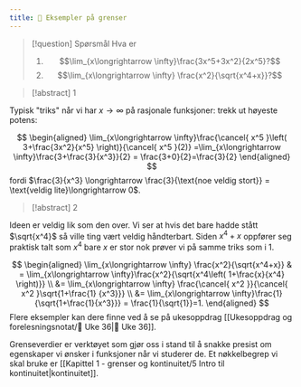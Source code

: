 ```yaml
---
title: 📄 Eksempler på grenser
---
```


> [!question] Spørsmål
> Hva er 
> 1. $$\lim_{x\longrightarrow  \infty}\frac{3x^5+3x^2}{2x^5}?$$
> 2. $$\lim_{x\longrightarrow   \infty} \frac{x^2}{\sqrt{x^4+x}}?$$

> [!abstract] 1

Typisk "triks" når vi har $x\longrightarrow \infty$ på rasjonale funksjoner: trekk ut høyeste potens:

$$
\begin{aligned} 
  \lim_{x\longrightarrow  \infty}\frac{\cancel{ x^5 }\left( 3+\frac{3x^2}{x^5} \right)}{\cancel{ x^5 }(2)} =\lim_{x\longrightarrow  \infty}\frac{3+\frac{3}{x^3}}{2} = \frac{3+0}{2}=\frac{3}{2}
\end{aligned} 
$$
fordi $\frac{3}{x^3} \longrightarrow \frac{3}{\text{noe veldig stort}} = \text{veldig lite}\longrightarrow  0$.

> [!abstract] 2

Ideen er veldig lik som den over. Vi ser at hvis det bare hadde stått $\sqrt{x^4}$ så ville ting vært veldig håndterbart. Siden $x^4+x$ oppfører seg praktisk talt som $x^4$ bare $x$ er stor nok prøver vi på samme triks som i 1.

$$
\begin{aligned} 
  \lim_{x\longrightarrow   \infty} \frac{x^2}{\sqrt{x^4+x}} & = \lim_{x\longrightarrow  \infty}\frac{x^2}{\sqrt{x^4\left( 1+\frac{x}{x^4} \right)}} \\ &= \lim_{x\longrightarrow  \infty} \frac{\cancel{ x^2 }}{\cancel{ x^2 }\sqrt{1+\frac{1} {x^3}}} \\ &= \lim_{x\longrightarrow  \infty}\frac{1}{\sqrt{1+\frac{1}{x^3}}} = \frac{1}{\sqrt{1}}=1.
\end{aligned}
$$
Flere eksempler kan dere finne ved å se på ukesoppdrag [[Ukesoppdrag og forelesningsnotat/🧠 Uke 36|🧠 Uke 36]].

Grenseverdier er verktøyet som gjør oss i stand til å snakke presist om egenskaper vi ønsker i funksjoner når vi studerer de. Et nøkkelbegrep vi skal bruke er [[Kapittel 1 - grenser og kontinuitet/5 Intro til kontinuitet|kontinuitet]].